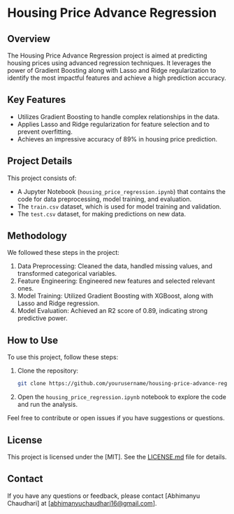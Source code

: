 # Housing Price Advance Regression

## Overview
The Housing Price Advance Regression project is aimed at predicting housing prices using advanced regression techniques. It leverages the power of Gradient Boosting along with Lasso and Ridge regularization to identify the most impactful features and achieve a high prediction accuracy.

## Key Features
- Utilizes Gradient Boosting to handle complex relationships in the data.
- Applies Lasso and Ridge regularization for feature selection and to prevent overfitting.
- Achieves an impressive accuracy of 89% in housing price prediction.

## Project Details
This project consists of:
- A Jupyter Notebook (`housing_price_regression.ipynb`) that contains the code for data preprocessing, model training, and evaluation.
- The `train.csv` dataset, which is used for model training and validation.
- The `test.csv` dataset, for making predictions on new data.

## Methodology
We followed these steps in the project:
1. Data Preprocessing: Cleaned the data, handled missing values, and transformed categorical variables.
2. Feature Engineering: Engineered new features and selected relevant ones.
3. Model Training: Utilized Gradient Boosting with XGBoost, along with Lasso and Ridge regression.
4. Model Evaluation: Achieved an R2 score of 0.89, indicating strong predictive power.

## How to Use
To use this project, follow these steps:
1. Clone the repository:
   ```sh
   git clone https://github.com/yourusername/housing-price-advance-regression.git
   ```
2. Open the `housing_price_regression.ipynb` notebook to explore the code and run the analysis.

Feel free to contribute or open issues if you have suggestions or questions.

## License
This project is licensed under the [MIT]. See the [LICENSE.md](LICENSE.md) file for details.

## Contact
If you have any questions or feedback, please contact [Abhimanyu Chaudhari] at [abhimanyuchaudhari16@gmail.com].
